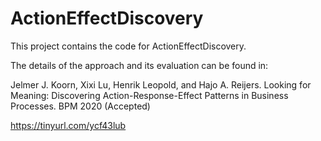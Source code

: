 # ActionEffectDiscovery

This project contains the code for ActionEffectDiscovery. 

The details of the approach and its evaluation can be found in:


Jelmer J. Koorn, 
Xixi Lu,
Henrik Leopold, and
Hajo A. Reijers. 
Looking for Meaning: Discovering Action-Response-Effect Patterns in Business Processes.
BPM 2020 (Accepted)

https://tinyurl.com/ycf43lub
